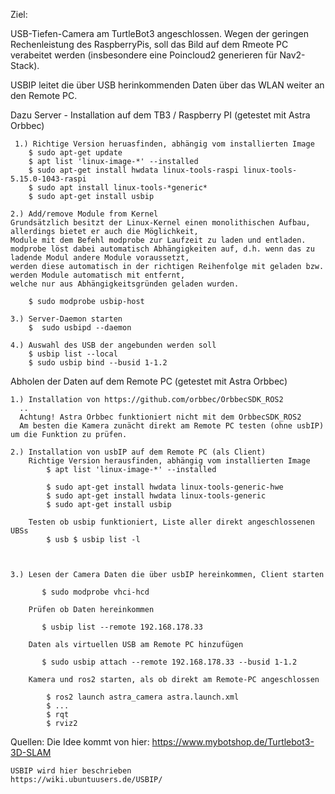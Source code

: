 Ziel:

USB-Tiefen-Camera am TurtleBot3 angeschlossen. Wegen der geringen Rechenleistung des RaspberryPis, soll das Bild auf dem Rmeote PC verabeitet werden (insbesondere eine Poincloud2 generieren für Nav2-Stack).

USBIP leitet die über USB herinkommenden Daten über das WLAN weiter an den Remote PC.


Dazu Server - Installation auf dem TB3 / Raspberry PI (getestet mit Astra Orbbec)

     1.) Richtige Version heruasfinden, abhängig vom installierten Image
        $ sudo apt-get update
        $ apt list 'linux-image-*' --installed 
        $ sudo apt-get install hwdata linux-tools-raspi linux-tools-5.15.0-1043-raspi
        $ sudo apt install linux-tools-*generic*
        $ sudo apt-get install usbip

    2.) Add/remove Module from Kernel
    Grundsätzlich besitzt der Linux-Kernel einen monolithischen Aufbau, allerdings bietet er auch die Möglichkeit, 
    Module mit dem Befehl modprobe zur Laufzeit zu laden und entladen.
    modprobe löst dabei automatisch Abhängigkeiten auf, d.h. wenn das zu ladende Modul andere Module voraussetzt, 
    werden diese automatisch in der richtigen Reihenfolge mit geladen bzw. werden Module automatisch mit entfernt, 
    welche nur aus Abhängigkeitsgründen geladen wurden.
 
        $ sudo modprobe usbip-host 

    3.) Server-Daemon starten
        $  sudo usbipd --daemon 

    4.) Auswahl des USB der angebunden werden soll
        $ usbip list --local
        $ sudo usbip bind --busid 1-1.2 
  





Abholen der Daten auf dem Remote PC (getestet mit Astra Orbbec)

    1.) Installation von https://github.com/orbbec/OrbbecSDK_ROS2
      ..
      Achtung! Astra Orbbec funktioniert nicht mit dem OrbbecSDK_ROS2
      Am besten die Kamera zunächt direkt am Remote PC testen (ohne usbIP) um die Funktion zu prüfen.

    2.) Installation von usbIP auf dem Remote PC (als Client)
        Richtige Version herausfinden, abhängig vom installierten Image
            $ apt list 'linux-image-*' --installed
        
            $ sudo apt-get install hwdata linux-tools-generic-hwe
            $ sudo apt-get install hwdata linux-tools-generic
            $ sudo apt-get install usbip
        
        Testen ob usbip funktioniert, Liste aller direkt angeschlossenen UBSs
            $ usb $ usbip list -l



    3.) Lesen der Camera Daten die über usbIP hereinkommen, Client starten

           $ sudo modprobe vhci-hcd

        Prüfen ob Daten hereinkommen

           $ usbip list --remote 192.168.178.33 
        
        Daten als virtuellen USB am Remote PC hinzufügen

           $ sudo usbip attach --remote 192.168.178.33 --busid 1-1.2 

        Kamera und ros2 starten, als ob direkt am Remote-PC angeschlossen

            $ ros2 launch astra_camera astra.launch.xml
            $ ...
            $ rqt
            $ rviz2

Quellen:
    Die Idee kommt von hier:
    https://www.mybotshop.de/Turtlebot3-3D-SLAM

    USBIP wird hier beschrieben
    https://wiki.ubuntuusers.de/USBIP/